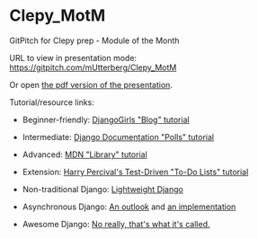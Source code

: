 # Clepy_MotM
GitPitch for Clepy prep - Module of the Month

URL to view in presentation mode: https://gitpitch.com/mUtterberg/Clepy_MotM

Or open [the pdf version of the presentation](MotM_Django.pdf).

Tutorial/resource links:

* Beginner-friendly: [DjangoGirls "Blog" tutorial](https://tutorial.djangogirls.org/)

* Intermediate: [Django Documentation "Polls" tutorial](https://docs.djangoproject.com/en/2.1/intro/)

* Advanced: [MDN "Library" tutorial](https://developer.mozilla.org/en-US/docs/Learn/Server-side/Django/Tutorial_local_library_website)

* Extension: [Harry Percival's Test-Driven "To-Do Lists" tutorial](https://www.obeythetestinggoat.com/pages/book.html)

* Non-traditional Django: [Lightweight Django](https://github.com/lightweightdjango)

* Asynchronous Django: [An outlook](https://www.aeracode.org/2018/06/04/django-async-roadmap/) and [an implementation](https://realpython.com/asynchronous-tasks-with-django-and-celery/)

* Awesome Django: [No really, that's what it's called.](http://awesome-django.com/)